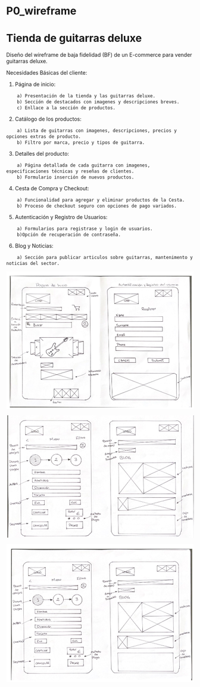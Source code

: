 # P0_wireframe

# Tienda de guitarras deluxe

Diseño del wireframe de baja fidelidad (BF) de un E-commerce para vender guitarras deluxe. 

Necesidades Básicas del cliente:

1. Página de inicio:
````
    a) Presentación de la tienda y las guitarras deluxe.
    b) Sección de destacados con imagenes y descripciones breves.
    c) Enllace a la sección de productos.
````
2. Catálogo de los productos:
````
    a) Lista de guitarras con imagenes, descripciones, precios y opciones extras de producto.
    b) Filtro por marca, precio y tipos de guitarra.
````
3. Detalles del producto:
````
    a) Página detallada de cada guitarra con imagenes, especificaciones técnicas y reseñas de clientes.
    b) Formulario inserción de nuevos productos.
````
4. Cesta de Compra y Checkout:
````
    a) Funcionalidad para agregar y eliminar productos de la Cesta.
    b) Proceso de checkout seguro con opciones de pago variados.
````
5. Autenticación y Registro de Usuarios:
````
    a) Formularios para registrase y login de usuarios.
    b)Opción de recuperación de contraseña.
````
6. Blog y Noticias:
````
    a) Sección para publicar articulos sobre guitarras, mantenimento y noticias del sector.
````

![alt text](imagen1.jpg)

![alt text](imagen2.jpg)

![alt text](imagen3.jpg)

